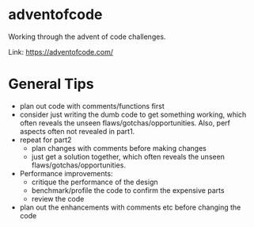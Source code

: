 # adventofcode

Working through the advent of code challenges.

Link: https://adventofcode.com/

# General Tips
- plan out code with comments/functions first
- consider just writing the dumb code to get something working, which often reveals the unseen flaws/gotchas/opportunities. Also, perf aspects often not revealed in part1.
- repeat for part2
  - plan changes with comments before making changes
  - just get a solution together, which often reveals the unseen flaws/gotchas/opportunities.
- Performance improvements:
  - critique the performance of the design
  - benchmark/profile the code to confirm the expensive parts
  - review the code
- plan out the enhancements with comments etc before changing the code
